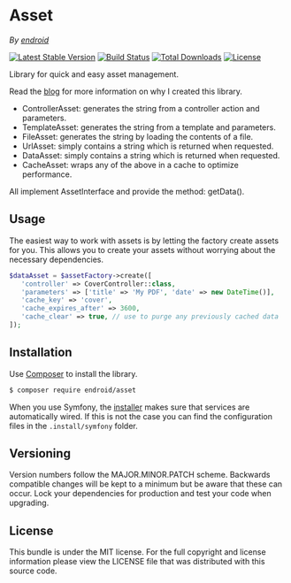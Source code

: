 # Asset

*By [endroid](https://endroid.nl/)*

[![Latest Stable Version](http://img.shields.io/packagist/v/endroid/asset.svg)](https://packagist.org/packages/endroid/asset)
[![Build Status](https://github.com/endroid/asset/workflows/CI/badge.svg)](https://github.com/endroid/asset/actions)
[![Total Downloads](http://img.shields.io/packagist/dt/endroid/asset.svg)](https://packagist.org/packages/endroid/asset)
[![License](http://img.shields.io/packagist/l/endroid/asset.svg)](https://packagist.org/packages/endroid/asset)

Library for quick and easy asset management.

Read the [blog](https://medium.com/@endroid/pdf-generation-in-symfony-3080702353b)
for more information on why I created this library.

* ControllerAsset: generates the string from a controller action and parameters.
* TemplateAsset: generates the string from a template and parameters.
* FileAsset: generates the string by loading the contents of a file.
* UrlAsset: simply contains a string which is returned when requested.
* DataAsset: simply contains a string which is returned when requested.
* CacheAsset: wraps any of the above in a cache to optimize performance.

All implement AssetInterface and provide the method: getData().

## Usage

The easiest way to work with assets is by letting the factory create assets for
you. This allows you to create your assets without worrying about the necessary
dependencies.

```php
$dataAsset = $assetFactory->create([
   'controller' => CoverController::class,
   'parameters' => ['title' => 'My PDF', 'date' => new DateTime()],
   'cache_key' => 'cover',
   'cache_expires_after' => 3600,
   'cache_clear' => true, // use to purge any previously cached data
]);
```

## Installation

Use [Composer](https://getcomposer.org/) to install the library.

``` bash
$ composer require endroid/asset
```

When you use Symfony, the [installer](https://github.com/endroid/installer)
makes sure that services are automatically wired. If this is not the case you
can find the configuration files in the `.install/symfony` folder.

## Versioning

Version numbers follow the MAJOR.MINOR.PATCH scheme. Backwards compatible
changes will be kept to a minimum but be aware that these can occur. Lock
your dependencies for production and test your code when upgrading.

## License

This bundle is under the MIT license. For the full copyright and license
information please view the LICENSE file that was distributed with this source code.
